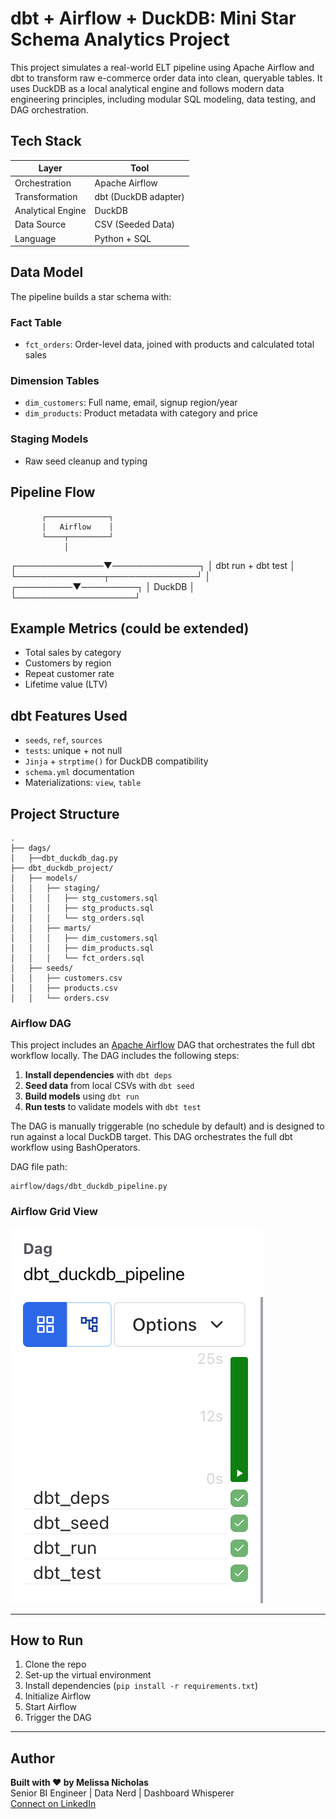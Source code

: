 # dbt + Airflow + DuckDB: Mini Star Schema Analytics Project

This project simulates a real-world ELT pipeline using Apache Airflow and dbt to transform raw e-commerce order data into clean, queryable tables. It uses DuckDB as a local analytical engine and follows modern data engineering principles, including modular SQL modeling, data testing, and DAG orchestration. 

## Tech Stack

| Layer            | Tool              |
|------------------|-------------------|
| Orchestration     | Apache Airflow     |
| Transformation    | dbt (DuckDB adapter) |
| Analytical Engine | DuckDB              |
| Data Source       | CSV (Seeded Data)   |
| Language          | Python + SQL        |

## Data Model

The pipeline builds a star schema with:

### Fact Table
- `fct_orders`: Order-level data, joined with products and calculated total sales

### Dimension Tables
- `dim_customers`: Full name, email, signup region/year
- `dim_products`: Product metadata with category and price

### Staging Models
- Raw seed cleanup and typing

## Pipeline Flow

           ┌──────────────┐
           │   Airflow    │
           └────┬─────────┘
                │
 ┌──────────────▼──────────────┐
 │       dbt run + dbt test    │
 └──────────────┬──────────────┘
                │
      ┌─────────▼─────────┐
      │     DuckDB        │
      └───────────────────┘

## Example Metrics (could be extended)
- Total sales by category
- Customers by region
- Repeat customer rate
- Lifetime value (LTV)

## dbt Features Used

- `seeds`, `ref`, `sources`
- `tests`: unique + not null
- `Jinja` + `strptime()` for DuckDB compatibility
- `schema.yml` documentation
- Materializations: `view`, `table`

## Project Structure

```
.
├── dags/
│   ├──dbt_duckdb_dag.py           
├── dbt_duckdb_project/
│   ├── models/
│   │   ├── staging/
│   │   │   ├── stg_customers.sql
│   │   │   ├── stg_products.sql
│   │   │   └── stg_orders.sql
│   │   ├── marts/
│   │   │   ├── dim_customers.sql
│   │   │   ├── dim_products.sql
│   │   │   └── fct_orders.sql
│   ├── seeds/
│   │   ├── customers.csv
│   │   ├── products.csv
│   │   └── orders.csv
```

### Airflow DAG

This project includes an [Apache Airflow](https://airflow.apache.org/) DAG that orchestrates the full dbt workflow locally. The DAG includes the following steps:

1. **Install dependencies** with `dbt deps`
2. **Seed data** from local CSVs with `dbt seed`
3. **Build models** using `dbt run`
4. **Run tests** to validate models with `dbt test`

The DAG is manually triggerable (no schedule by default) and is designed to run against a local DuckDB target. This DAG orchestrates the full dbt workflow using BashOperators.

DAG file path:
```
airflow/dags/dbt_duckdb_pipeline.py
```

### Airflow Grid View

![Airflow Grid View](assets/airflow_grid_view.png)

---

## How to Run

1. Clone the repo
2. Set-up the virtual environment
3. Install dependencies (`pip install -r requirements.txt`)
4. Initialize Airflow
5. Start Airflow
6. Trigger the DAG

---

## Author

**Built with ❤️ by Melissa Nicholas**  
Senior BI Engineer | Data Nerd | Dashboard Whisperer  
[Connect on LinkedIn](https://www.linkedin.com/in/melissa-nicholas-7a143593/)
